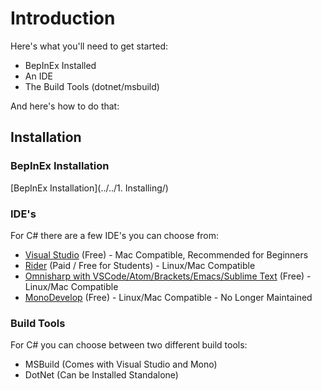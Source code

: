# Introduction

Here's what you'll need to get started:

- BepInEx Installed
- An IDE
- The Build Tools (dotnet/msbuild)

And here's how to do that:

## Installation
### BepInEx Installation

[BepInEx Installation](../../1. Installing/)

### IDE's

For C# there are a few IDE's you can choose from:

- [Visual Studio](https://visualstudio.microsoft.com/) (Free) - Mac Compatible, Recommended for Beginners
- [Rider](https://www.jetbrains.com/rider/) (Paid / Free for Students) - Linux/Mac Compatible
- [Omnisharp with VSCode/Atom/Brackets/Emacs/Sublime Text](https://code.visualstudio.com/) (Free) - Linux/Mac Compatible
- [MonoDevelop](https://www.monodevelop.com/) (Free) - Linux/Mac Compatible - No Longer Maintained

### Build Tools

For C# you can choose between two different build tools:

- MSBuild (Comes with Visual Studio and Mono)
- DotNet (Can be Installed Standalone)

